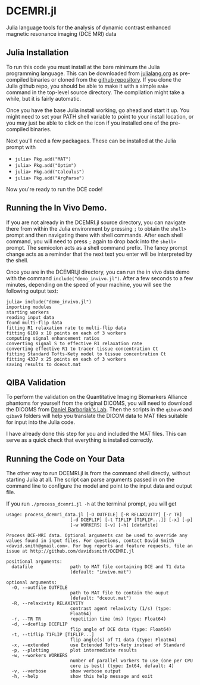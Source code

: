DCEMRI.jl
=========

Julia language tools for the analysis of dynamic contrast enhanced magnetic resonance imaging
(DCE MRI) data

## Julia Installation

To run this code you must install at the bare minimum the Julia programming language.  This can
be downloaded from [julialang.org](http://julialang.org/downloads/) as pre-compiled binaries or
cloned from the [github repository](https://github.com/JuliaLang/julia).  If you clone the
Julia github repo, you should be able to make it with a simple `make` command in the top-level
source directory.  The compilation might take a while, but it is fairly automatic.

Once you have the base Julia install working, go ahead and start it up.  You might need to set
your PATH shell variable to point to your install location, or you may just be able to click on
the icon if you installed one of the pre-compiled binaries.

Next you'll need a few packagaes.  These can be installed at the Julia prompt with

- `julia> Pkg.add("MAT")`
- `julia> Pkg.add("Optim")`
- `julia> Pkg.add("Calculus")`
- `julia> Pkg.add("ArgParse")`

Now you're ready to run the DCE code!

## Running the In Vivo Demo.

If you are not already in the DCEMRI.jl source directory, you can navigate there from within
the Julia environment by pressing `;` to obtain the `shell>` prompt and then navigating there
with shell commands.  After each shell command, you will need to press `;` again to drop back into the `shell>` prompt.  The semicolon acts as
a shell command prefix.  The fancy prompt change acts as a reminder that the next text you enter will be interpreted by the shell.

Once you are in the DCEMRI.jl directory, you can run the in vivo data demo with the command
`include("demo_invivo.jl")`.  After a few seconds to a few minutes, depending on the speed of your machine, you will see the following output text:

```
julia> include("demo_invivo.jl")
importing modules
starting workers
reading input data
found multi-flip data
fitting R1 relaxation rate to multi-flip data
fitting 6109 x 10 points on each of 3 workers
computing signal enhancement ratios
converting signal S to effective R1 relaxation rate
converting effective R1 to tracer tissue concentration Ct
fitting Standard Tofts-Kety model to tissue concentration Ct
fitting 4337 x 25 points on each of 3 workers
saving results to dceout.mat
```

## QIBA Validation

To perform the validation on the Quantitative Imaging Biomarkers Alliance phantoms for yourself
from the original DICOMS, you will need to download the DICOMS from [Daniel Barboriak's
Lab](https://dblab.duhs.duke.edu/modules/QIBAcontent/index.php?id=1).  Then the scripts in the
`qibav6` and `qibav9` folders will help you translate the DICOM data to MAT files suitable for
input into the Julia code.

I have already done this step for you and included the MAT files.  This can serve as a quick check that everything is installed correctly.

## Running the Code on Your Data

The other way to run DCEMRI.jl is from the command shell directly, without starting Julia at all.  The script can parse arguments passed in on the command line to configure the model and point to the input data and output file.

If you run `./process_dcemri.jl -h` at the terminal prompt, you will get
```
usage: process_dcemri_data.jl [-O OUTFILE] [-R RELAXIVITY] [-r TR]
                        [-d DCEFLIP] [-t T1FLIP [T1FLIP...]] [-x] [-p]
                        [-w WORKERS] [-v] [-h] [datafile]

Process DCE-MRI data. Optional arguments can be used to override any
values found in input files. For questions, contact David Smith
<david.smith@gmail.com>. For bug reports and feature requests, file an
issue at http://github.com/davidssmith/DCEMRI.jl

positional arguments:
  datafile              path to MAT file containing DCE and T1 data
                        (default: "invivo.mat")

optional arguments:
  -O, --outfile OUTFILE
                        path to MAT file to contain the ouput
                        (default: "dceout.mat")
  -R, --relaxivity RELAXIVITY
                        contrast agent relaxivity (1/s) (type:
                        Float64)
  -r, --TR TR           repetition time (ms) (type: Float64)
  -d, --dceflip DCEFLIP
                        flip angle of DCE data (type: Float64)
  -t, --t1flip T1FLIP [T1FLIP...]
                        flip angle(s) of T1 data (type: Float64)
  -x, --extended        use Extended Tofts-Kety instead of Standard
  -p, --plotting        plot intermediate results
  -w, --workers WORKERS
                        number of parallel workers to use (one per CPU
                        core is best) (type: Int64, default: 4)
  -v, --verbose         show verbose output
  -h, --help            show this help message and exit


```

